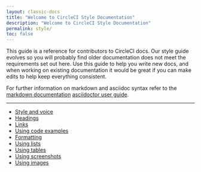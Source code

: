 ```yaml
---
layout: classic-docs
title: "Welcome to CircleCI Style Documentation"
description: "Welcome to CircleCI Style Documentation"
permalink: style/
toc: false
---
```


This guide is a reference for contributors to CircleCI docs. Our style guide evolves so you will probably find older documentation does not meet the requirements set out here. Use this guide to help you write new docs, and when working on existing documentation it would be great if you can make edits to help keep everything consistent.

For further information on markdown and asciidoc syntax refer to the [markdown documentation](https://daringfireball.net/projects/markdown/syntaxor) [asciidoctor user guide](https://asciidoctor.org/docs/user-manual/).

<hr class="hidden-xs" />

<div>
  <ul>
    <li><a href="{{ site.baseurl }}/style/style-voice/">Style and voice</a></li>
    <li><a href="{{ site.baseurl }}/style/style-headings/">Headings</a></li>
    <li><a href="{{ site.baseurl }}/style/style-links/">Links</a></li>
    <li><a href="{{ site.baseurl }}/style/style-code/">Using code examples</a></li>
    <li><a href="{{ site.baseurl }}/style/style-formatting/">Formatting</a></li>
    <li><a href="{{ site.baseurl }}/style/style-lists/">Using lists</a></li>
    <li><a href="{{ site.baseurl }}/style/style-tables/">Using tables</a></li>
    <li><a href="{{ site.baseurl }}/style/style-screenshots/">Using screenshots</a></li>
    <li><a href="{{ site.baseurl }}/style/style-images/">Using images</a></li>
  <ul>
</div>
  